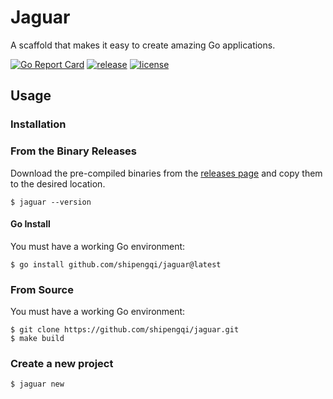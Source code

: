 # Jaguar

A scaffold that makes it easy to create amazing Go applications.

[![Go Report Card](https://goreportcard.com/badge/github.com/shipengqi/jaguar)](https://goreportcard.com/report/github.com/shipengqi/jaguar)
[![release](https://img.shields.io/github/release/shipengqi/jaguar.svg)](https://github.com/shipengqi/jaguar/releases)
[![license](https://img.shields.io/github/license/shipengqi/jaguar)](https://github.com/shipengqi/jaguar/blob/main/LICENSE)

## Usage

### Installation

### From the Binary Releases

Download the pre-compiled binaries from the [releases page](https://github.com/shipengqi/jaguar/releases) and copy them to the desired location.

```
$ jaguar --version
```

#### Go Install

You must have a working Go environment:

```
$ go install github.com/shipengqi/jaguar@latest
```

### From Source

You must have a working Go environment:

```
$ git clone https://github.com/shipengqi/jaguar.git
$ make build
```

### Create a new project

```
$ jaguar new
```